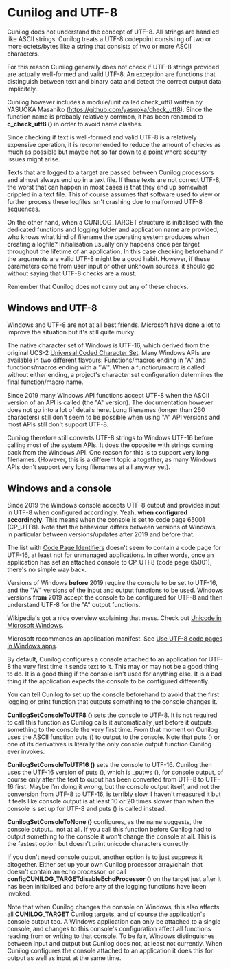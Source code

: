 
# Cunilog and UTF-8

Cunilog does not understand the concept of UTF-8. All strings are handled like
ASCII strings. Cunilog treats a UTF-8 codepoint consisting of two or more
octets/bytes like a string that consists of two or more ASCII characters.

For this reason Cunilog generally does not check if UTF-8 strings provided are
actually well-formed and valid UTF-8. An exception are functions that
distinguish between text and binary data and detect the correct output data
implicitely.

Cunilog however includes a module/unit called check_utf8 written by
YASUOKA Masahiko (https://github.com/yasuoka/check_utf8). Since the function
name is probably relatively common, it has been renamed to __c_check_utf8 ()__ in
order to avoid name clashes.

Since checking if text is well-formed and valid UTF-8 is a relatively expensive
operation, it is recommended to reduce the amount of checks as much as possible
but maybe not so far down to a point where security issues might arise.

Texts that are logged to a target are passed between Cunilog processors and
almost always end up in a text file. If these texts are not correct UTF-8, the
worst that can happen in most cases is that they end up somewhat crippled in a
text file. This of course assumes that software used to view or further
process these logfiles isn't crashing due to malformed UTF-8 sequences.

On the other hand, when a CUNILOG_TARGET structure is initialised with the
dedicated functions and logging folder and application name are provided, who
knows what kind of filename the operating system produces when creating a logfile?
Initialisation usually only happens once per target throughout the lifetime of
an application. In this case checking beforehand if the arguments are valid
UTF-8 might be a good habit. However, if these parameters come from user input
or other unknown sources, it should go without saying that UTF-8 checks are a must.

Remember that Cunilog does not carry out any of these checks.

## Windows and UTF-8

Windows and UTF-8 are not at all best friends. Microsoft have done a lot to
improve the situation but it's still quite murky.

The native character set of Windows is UTF-16, which derived from the original
UCS-2 [Universal Coded Character Set](https://en.wikipedia.org/wiki/Universal_Coded_Character_Set).
Many Windows APIs are available in two different flavours: Functions/macros
ending in "A" and functions/macros ending with a "W". When a function/macro is
called without either ending, a project's character set configuration determines
the final function/macro name.

Since 2019 many Windows API functions accept UTF-8 when the ASCII version of
an API is called (the "A" version). The documentation however does not go into
a lot of details here. Long filenames (longer than 260 characters) still don't
seem to be possible when using "A" API versions and most APIs still don't support
UTF-8.

Cunilog therefore still converts UTF-8 strings to Windows UTF-16 before calling
most of the system APIs. It does the opposite with strings coming back from the
Windows API. One reason for this is to support very long filenames. (However, this
is a different topic altogether, as many Windows APIs don't support very long
filenames at all anyway yet).

## Windows and a console

Since 2019 the Windows console accepts UTF-8 output and provides input in UTF-8 when
configured accordingly. Yeah, __when configured accordingly__. This means when
the console is set to code page 65001 (CP_UTF8). Note that the behaviour differs
between versions of Windows, in particular between versions/updates after 2019
and before that.

The list with [Code Page Identifiers](https://learn.microsoft.com/en-us/windows/win32/intl/code-page-identifiers)
doesn't seem to contain a code page for UTF-16, at least not for unmanaged
applications. In other words, once an application has set an attached console to
CP_UTF8 (code page 65001), there's no simple way back.

Versions of Windows __before__ 2019 require the console to be set to UTF-16, and the "W"
versions of the input and output functions to be used. Windows versions __from__
2019 accept the console to be configured for UTF-8 and then understand UTF-8
for the "A" output functions.

Wikipedia's got a nice overview explaining that mess.
Check out [Unicode in Microsoft Windows](https://en.wikipedia.org/wiki/Unicode_in_Microsoft_Windows).

Microsoft recommends an application manifest.
See [Use UTF-8 code pages in Windows apps](https://learn.microsoft.com/en-us/windows/apps/design/globalizing/use-utf8-code-page).

By default, Cunilog configures a console attached to an application for UTF-8
the very first time it sends text to it. This may or may not be a good thing to
do. It is a good thing if the console isn't used for anything else. It is a bad
thing if the application expects the console to be configured differently.

You can tell Cunilog to set up the console beforehand to avoid that the first
logging or print function that outputs something to the console changes it.

__CunilogSetConsoleToUTF8 ()__ sets the console to UTF-8. It is not required to call
this function as Cunilog calls it automatically just before it outputs something
to the console the very first time. From that moment on Cunilog uses the ASCII
function puts () to output to the console. Note that puts () or one of its
derivatives is literally the only console output function Cunilog ever invokes.

__CunilogSetConsoleToUTF16 ()__ sets the console to UTF-16. Cunilog then uses the
UTF-16 version of puts (), which is _putws (), for console output, of course only
after the text to ouput has been converted from UTF-8 to UTF-16 first.
Maybe I'm doing it wrong, but the console output itself, and not the conversion
from UTF-8 to UTF-16, is terribly slow.
I haven't measured it but it feels
like console output is at least 10 or 20 times slower than when the console is
set up for UTF-8 and puts () is called instead.

__CunilogSetConsoleToNone ()__ configures, as the name suggests, the console
output... not at all. If you call this function before Cunilog had to output something
to the console it won't change the console at all. This is the fastest option
but doesn't print unicode characters correctly.

If you don't need console output, another option is to just suppress it altogether.
Either set up your own Cunilog processor array/chain that doesn't contain an
echo processor, or call
__configCUNILOG_TARGETdisableEchoProcessor ()__ on the target just after
it has been initialised and before any of the logging functions have been
invoked.

Note that when Cunilog changes the console on Windows, this also affects all
__CUNILOG_TARGET__ Cunilog targets, and of course the application's console output too.
A Windows application can only be attached to
a single console, and changes to this console's configuration affect all
functions reading from or writing to that console. To be fair, Windows distinguishes
between input and output but Cunilog does not, at least not currently. When Cunilog
configures the console attached to an application it does this for output as well
as input at the same time.
